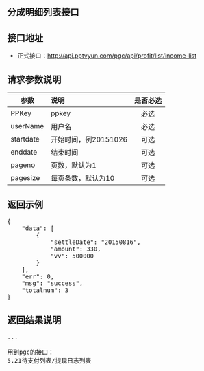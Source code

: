 分成明细列表接口
----------

接口地址
----------
  * 正式接口：http://api.pptvyun.com/pgc/api/profit/list/income-list

请求参数说明
----------
|  参数         |说明          |是否必选|
| ------------- |:-------------|:-----:|
| PPKey      | ppkey |必选|
| userName      | 用户名 |必选    |
| startdate      | 开始时间，例20151026 |可选    |
| enddate      | 结束时间 |可选    |
| pageno      | 页数，默认为1 |可选    |
| pagesize      | 每页条数，默认为10 |可选    |
返回示例
----------
<pre>
{
    "data": [
        {
            "settleDate": "20150816",
            "amount": 330,
            "vv": 500000
        }
    ],
    "err": 0,
    "msg": "success",
    "totalnum": 3
}
</pre>

返回结果说明
----------
<pre>
...

用到pgc的接口：
5.21待支付列表/提现日志列表
</pre>